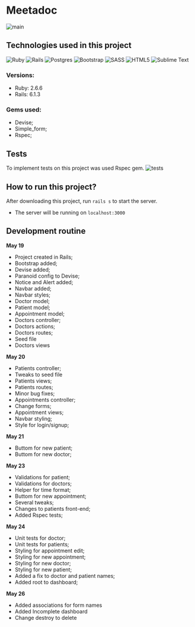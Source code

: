 
# Meetadoc
![main]()

## Technologies used in this project
<img alt="Ruby" src="https://img.shields.io/badge/ruby-%23CC342D.svg?&style=for-the-badge&logo=ruby&logoColor=white"/> <img alt="Rails" src="https://img.shields.io/badge/rails-%23CC0000.svg?&style=for-the-badge&logo=ruby-on-rails&logoColor=white"/> <img alt="Postgres" src ="https://img.shields.io/badge/postgres-%23316192.svg?&style=for-the-badge&logo=postgresql&logoColor=white"/> <img alt="Bootstrap" src="https://img.shields.io/badge/bootstrap-%23563D7C.svg?style=for-the-badge&logo=bootstrap&logoColor=white"/> <img alt="SASS" src="https://img.shields.io/badge/SASS-hotpink.svg?style=for-the-badge&logo=SASS&logoColor=white"/> <img alt="HTML5" src="https://img.shields.io/badge/html5-%23E34F26.svg?style=for-the-badge&logo=html5&logoColor=white"/> <img alt="Sublime Text" src="https://img.shields.io/badge/sublime_text-%23575757.svg?style=for-the-badge&logo=sublime-text&logoColor=important"/>
### Versions:
- Ruby: 2.6.6
- Rails: 6.1.3
### Gems used:
 - Devise;
 - Simple_form;
 - Rspec;

## Tests
To implement tests on this project was used Rspec gem.
![tests]()
## How to run this project?
After downloading this project, run `rails s` to start the server.
 - The server will be running on `localhost:3000`

## Development routine

**May 19**

   - Project created in Rails;
   - Bootstrap added;
   - Devise added;
   - Paranoid config to Devise;
   - Notice and Alert added;
   - Navbar added;
   - Navbar styles;
   - Doctor model;
   - Patient model;
   - Appointment model;
   - Doctors controller;
   - Doctors actions;
   - Doctors routes;
   - Seed file
   - Doctors views

**May 20**

   - Patients controller;
   - Tweaks to seed file
   - Patients views;
   - Patients routes;
   - Minor bug fixes;
   - Appointments controller;
   - Change forms;
   - Appointment views;
   - Navbar styling;
   - Style for login/signup;

**May 21**

   - Buttom for new patient;
   - Buttom for new doctor;

**May 23**

   - Validations for patient;
   - Validations for doctors;
   - Helper for time format;
   - Buttom for new appointment;
   - Several tweaks;
   - Changes to patients front-end;
   - Added Rspec tests;

**May 24**

   - Unit tests for doctor;
   - Unit tests for patients;
   - Styling for appointment edit;
   - Styling for new appointment;
   - Styling for new doctor;
   - Styling for new patient;
   - Added a fix to doctor and patient names;
   - Added root to dashboard;

   **May 26**

   - Added associations for form names
   - Added Incomplete dashboard
   - Change destroy to delete
